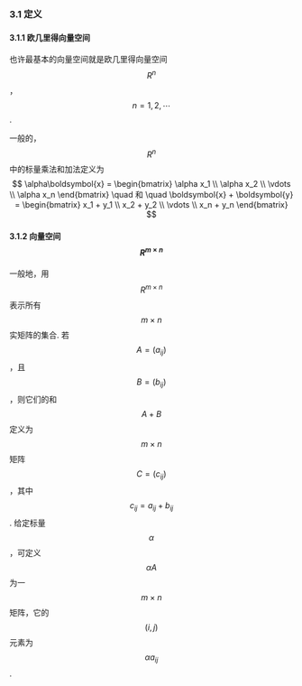 ### 3.1 定义

#### 3.1.1 欧几里得向量空间

也许最基本的向量空间就是欧几里得向量空间$$R^n$$，$$n = 1, 2, \dotsb$$.

一般的，$$R^n$$中的标量乘法和加法定义为
$$
\alpha\boldsymbol{x} = 
\begin{bmatrix}
\alpha x_1 \\
\alpha x_2 \\
\vdots \\
\alpha x_n
\end{bmatrix}
\quad 和 \quad \boldsymbol{x} + \boldsymbol{y} = 
\begin{bmatrix}
x_1 + y_1 \\
x_2 + y_2 \\
\vdots \\
x_n + y_n
\end{bmatrix}
$$

#### 3.1.2 向量空间$$R^{m\times n}$$

一般地，用$$R^{m\times n}$$表示所有$$m \times n$$实矩阵的集合. 若$$A = (a_{ij})$$，且$$B = (b_{ij})$$，则它们的和$$A + B$$定义为$$m\times n$$矩阵$$C = (c_{ij})$$，其中$$c_{ij} = a_{ij} + b_{ij}$$. 给定标量$$\alpha$$，可定义$$\alpha A$$为一$$m\times n$$矩阵，它的$$(i, j)$$元素为$$\alpha a_{ij}$$.

